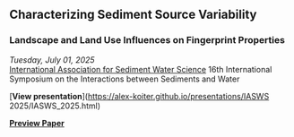 ## Characterizing Sediment Source Variability

### Landscape and Land Use Influences on Fingerprint Properties

*Tuesday, July 01, 2025*  
[International Association for Sediment Water Science](https://www.ufz.de/iasws/)
16th International Symposium on the Interactions between Sediments and Water


[**View presentation**](https://alex-koiter.github.io/presentations/IASWS 2025/IASWS_2025.html)

[**Preview Paper**](https://alexkoiter.ca/spatial-variability-soil-manuscript/)